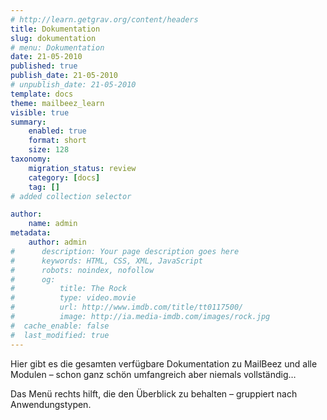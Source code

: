 ```yaml
---
# http://learn.getgrav.org/content/headers
title: Dokumentation
slug: dokumentation
# menu: Dokumentation
date: 21-05-2010
published: true
publish_date: 21-05-2010
# unpublish_date: 21-05-2010
template: docs
theme: mailbeez_learn
visible: true
summary:
    enabled: true
    format: short
    size: 128
taxonomy:
    migration_status: review
    category: [docs]
    tag: []
# added collection selector

author:
    name: admin
metadata:
    author: admin
#      description: Your page description goes here
#      keywords: HTML, CSS, XML, JavaScript
#      robots: noindex, nofollow
#      og:
#          title: The Rock
#          type: video.movie
#          url: http://www.imdb.com/title/tt0117500/
#          image: http://ia.media-imdb.com/images/rock.jpg
#  cache_enable: false
#  last_modified: true
---
```


Hier gibt es die gesamten verfügbare Dokumentation zu MailBeez und alle Modulen – schon ganz schön umfangreich aber niemals vollständig…

Das Menü rechts hilft, die den Überblick zu behalten – gruppiert nach Anwendungstypen.
